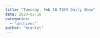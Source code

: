 ```yaml
---
title: "Tuesday, Feb 18 TBtV Daily Show"
date: 2020-02-18
categories: 
  - "archives"
author: "brantzt"
---
```



